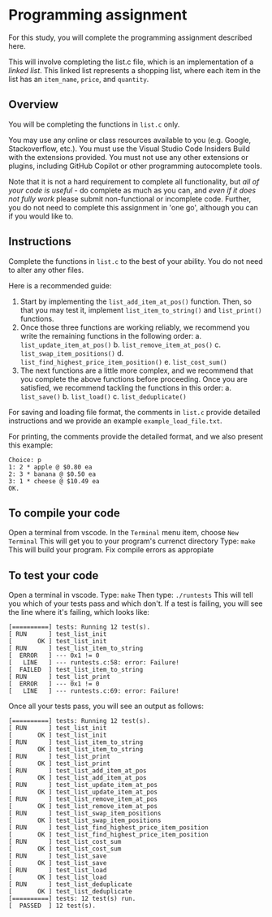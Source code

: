 # Programming assignment 

For this study, you will complete the programming assignment described here.

This will involve completing the list.c file, which is an implementation of a _linked list_.
This linked list represents a shopping list, where each item in the list has an `item_name`, `price`, and `quantity`.

## Overview

You will be completing the functions in `list.c` only.

You may use any online or class resources available to you (e.g. Google, Stackoverflow, etc.). 
You must use the Visual Studio Code Insiders Build with the extensions provided. 
You must not use any other extensions or plugins, including GitHub Copilot or other programming autocomplete tools.

Note that it is not a hard requirement to complete all functionality, but _all of your code is useful_ - do complete as much as you can, and _even if it does not fully work_ please submit non-functional or incomplete code. Further, you do not need to complete this assignment in 'one go', although you can if you would like to. 

## Instructions

Complete the functions in `list.c` to the best of your ability. You do not need to alter any other files.

Here is a recommended guide:
1. Start by implementing the `list_add_item_at_pos()` function. Then, so that you may test it, implement `list_item_to_string()` and `list_print()` functions.
2. Once those three functions are working reliably, we recommend you write the remaining functions in the following order:
 a. `list_update_item_at_pos()`
 b. `list_remove_item_at_pos()`
 c. `list_swap_item_positions()`
 d. `list_find_highest_price_item_position()`
 e. `list_cost_sum()`
3. The next functions are a little more complex, and we recommend that you complete the above functions before proceeding. Once you are satisfied, we recommend tackling the functions in this order:
 a. `list_save()`
 b. `list_load()`
 c. `list_deduplicate()`

For saving and loading file format, the comments in `list.c` provide detailed instructions and we provide an example `example_load_file.txt`.

For printing, the comments provide the detailed format, and we also present this example:
```
Choice: p
1: 2 * apple @ $0.80 ea
2: 3 * banana @ $0.50 ea
3: 1 * cheese @ $10.49 ea
OK.
```


## To compile your code

Open a terminal from vscode. In the `Terminal` menu item, choose `New Terminal`
This will get you to your program's currenct directory
Type: `make`
This will build your program.
Fix compile errors as appropiate

## To test your code 

Open a terminal in vscode. Type: `make`
Then type: `./runtests`
This will tell you which of your tests pass and which don't. If a test is failing, you will see the line where it's failing, which looks like: 
```
[==========] tests: Running 12 test(s).
[ RUN      ] test_list_init
[       OK ] test_list_init
[ RUN      ] test_list_item_to_string
[  ERROR   ] --- 0x1 != 0
[   LINE   ] --- runtests.c:58: error: Failure!
[  FAILED  ] test_list_item_to_string
[ RUN      ] test_list_print
[  ERROR   ] --- 0x1 != 0
[   LINE   ] --- runtests.c:69: error: Failure!
```

Once all your tests pass, you will see an output as follows:

```
[==========] tests: Running 12 test(s).
[ RUN      ] test_list_init
[       OK ] test_list_init
[ RUN      ] test_list_item_to_string
[       OK ] test_list_item_to_string
[ RUN      ] test_list_print
[       OK ] test_list_print
[ RUN      ] test_list_add_item_at_pos
[       OK ] test_list_add_item_at_pos
[ RUN      ] test_list_update_item_at_pos
[       OK ] test_list_update_item_at_pos
[ RUN      ] test_list_remove_item_at_pos
[       OK ] test_list_remove_item_at_pos
[ RUN      ] test_list_swap_item_positions
[       OK ] test_list_swap_item_positions
[ RUN      ] test_list_find_highest_price_item_position
[       OK ] test_list_find_highest_price_item_position
[ RUN      ] test_list_cost_sum
[       OK ] test_list_cost_sum
[ RUN      ] test_list_save
[       OK ] test_list_save
[ RUN      ] test_list_load
[       OK ] test_list_load
[ RUN      ] test_list_deduplicate
[       OK ] test_list_deduplicate
[==========] tests: 12 test(s) run.
[  PASSED  ] 12 test(s).
```

